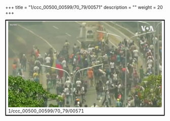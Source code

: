 +++
title = "1/ccc_00500_00599/70_79/00571"
description = ""
weight = 20
+++

<table style="border:2px solid black;max-width:800px;max-height:800px;" 
><tr><td>
<img class="center-fit-jpg"
src="/jpg_/aaa_20190430_NxaOmWaI8sI_00570.jpg">
1/ccc_00500_00599/70_79/00571
</img></td></tr></table>
